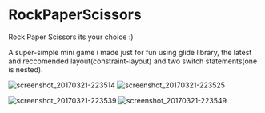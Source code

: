 # RockPaperScissors
Rock Paper Scissors its your choice :)

A super-simple mini game i made just for fun using glide library, the latest and reccomended layout(constraint-layout) and two 
switch statements(one is nested).


![screenshot_20170321-223514](https://cloud.githubusercontent.com/assets/21143253/24190325/14d9da94-0ef1-11e7-8b04-a2d9fdd0fe6f.png)
![screenshot_20170321-223525](https://cloud.githubusercontent.com/assets/21143253/24190329/17a1cb38-0ef1-11e7-93d8-76453ae5b232.png)

![screenshot_20170321-223539](https://cloud.githubusercontent.com/assets/21143253/24190334/195e4028-0ef1-11e7-8537-8b786c165d97.png)
![screenshot_20170321-223549](https://cloud.githubusercontent.com/assets/21143253/24190337/1a4d9164-0ef1-11e7-9f99-f3a0e9052237.png)
